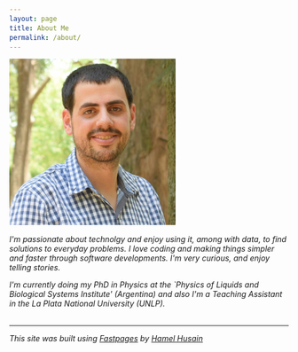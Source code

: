 ```yaml
---
layout: page
title: About Me
permalink: /about/
---
```



<img src="https://raw.githubusercontent.com/Raudcu/blog/master/images/me.jpg" width="300">

*I'm passionate about technolgy and enjoy using it, among with data, to find solutions to everyday problems. I love coding and making things simpler and faster through software developments.  I'm very curious, and enjoy telling stories.*

*I'm currently doing my PhD in Physics at the `Physics of Liquids and Biological Systems Institute' (Argentina) and also I'm a Teaching Assistant in the La Plata National University (UNLP).*<br/><br/>

---
*This site was built using [Fastpages](https://github.com/fastai/fastpages) by [Hamel Husain](https://github.com/hamelsmu)*
